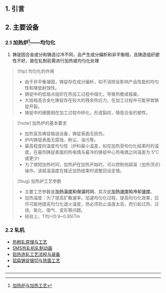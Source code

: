 ## 1. 引言 

## 2. 主要设备 
### 2.1 加热炉[^1]——均匀化 
1. 铸锭因合金成分和铸造过冷不同，会产生成分偏析和非平衡相，且铸造组织塑性不好，故在轧制前需进行加热或均匀化处理
> [!tip] 均匀化的作用 
> - 由于非平衡凝固，铸锭存在成分偏析，如不消除会影响产品性能的均匀性和降低耐蚀性。 
> - 铸锭中的低熔点组织在热加工过程中熔化，导致热脆或报废。 
> - 大规格高合金化铸锭存在较大的残余热应力，在加工过程中可能导致铸锭开裂。 
> - 铸锭中的硬脆相在加工过程中碎化，形成裂纹，降低合金的塑性。

> [!note] 加热炉的基本要求
> - 加热室及铸锭输送设备，铸锭表面无损伤。
> - 炉内铸锭表面无腐蚀、粉尘、油污等。
> - 最高程度的温度均匀性（炉料最小温差，如在加热至均匀化结束时的温度，在最热铸锭表面的热电偶与最冷的铸锭中心热电偶之间温差为 5°C或更少)
> - 为了缩短加热时间，加热炉在加热开始时，可以控制地超温（加热顶点)操作。该超温温度在接近加热结束时调整回设定值。

> [!bug] 加热炉工艺参数 
> - 主要工艺参数是**加热温度和保温时间**，其次是**加热速度和冷却速度**。
> - 加热温度：为了提高扩散速率，加速均匀化过程，提高均匀化效果，应尽可能地提高均匀化退火温度，但必须防止温度太高，而引起过热、过烧、氧化、吸气、变形等问题。
> - 经验上，T均=(0.9~0.95)Tm

### 2.2 轧机
-  [热粗轧原理与工艺](https://mp.weixin.qq.com/s/Lck5cyLzzCsgqyZ7Bmr1-w)
- [SMS热轧机轧制动画](https://mp.weixin.qq.com/s/z0m4I47fYrfXz0ne42ew_A)
- [铝热连轧工艺流程与装备](https://mp.weixin.qq.com/s/aOMleRgRLngxDLS6Hb7tPA)
- [铝扁铸锭锯切与铣面工艺](https://mp.weixin.qq.com/s/uDT0UK7ANoZiNhkIzKEJiw)
- 

---
[^1]: [加热炉与加热工艺](https://mp.weixin.qq.com/s/oRmXhGGi7c1NHFd1XxK_Jw)
